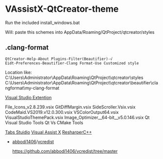 # VAssistX-QtCreator-theme

Run the included install_windows.bat

Will:
    paste this schemes into AppData/Roaming/QtProject/qtcreator/styles

## .clang-format

    QtCreator-Help-About Plugins-Filter(Beautifier)-√
    Eidt-Preferences-Beautifier-Clang Format-Use Customized style

Location like:
    C:\Users\Administrator\AppData\Roaming\QtProject\qtcreator\styles
    C:\Users\Administrator\AppData\Roaming\QtProject\qtcreator\beautifier\clangformat\my-clang-format

[Visual Studio Extention](https://marketplace.visualstudio.com/)

File_Icons_v2.8.239.vsix
GitDiffMargin.vsix
SideScroller.Vsix.vsix
CodeMaid.VS2019.v12.0.300.vsix
VSColorOutput64.vsix
VisualStudioThemePack.vsix
Image_Optimizer__64-bit__v5.0.146.vsix
Qt Visual Studio Tools
Qt Vs CMake Tools

[Tabs Stuidio](https://tabsstudio.com/)
[Visual Assist X](https://www.wholetomato.com/)
[ResharperC++](https://www.jetbrains.com/resharper-cpp/)


* [abbodi1406](https://github.com/abbodi1406)/[vcredist](https://github.com/abbodi1406/vcredist)

    https://github.com/abbodi1406/vcredist/tree/master
